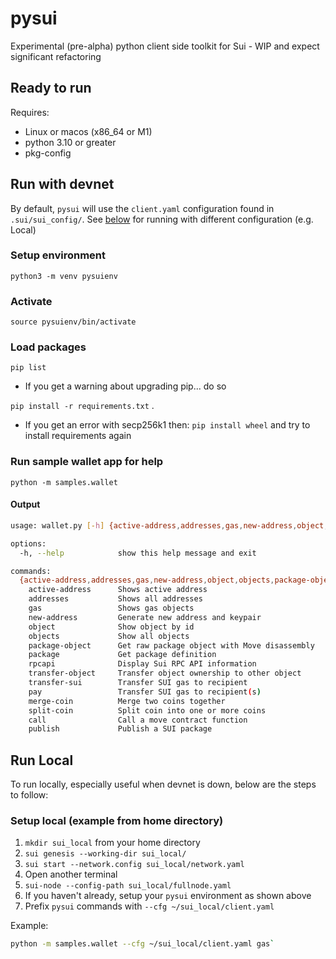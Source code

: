 # pysui

Experimental (pre-alpha) python client side toolkit for Sui - WIP and expect significant refactoring

## Ready to run
Requires:
 * Linux or macos (x86_64 or M1)
 * python 3.10 or greater
 * pkg-config

## Run with devnet
By default, `pysui` will use the `client.yaml` configuration found in `.sui/sui_config/`. See [below](#run-local) for running
with different configuration (e.g. Local)

### Setup environment
`python3 -m venv pysuienv`

### Activate
`source pysuienv/bin/activate`

### Load packages
`pip list`

  * If you get a warning about upgrading pip... do so

`pip install -r requirements.txt` .

  * If you get an error with secp256k1 then:
    `pip install wheel` and try to install requirements again

### Run sample wallet app for help
`python -m samples.wallet`

#### Output
```bash
usage: wallet.py [-h] {active-address,addresses,gas,new-address,object,objects,package-object,package,rpcapi,transfer-object,transfer-sui,pay,merge-coin,split-coin,call,publish} ...

options:
  -h, --help            show this help message and exit

commands:
  {active-address,addresses,gas,new-address,object,objects,package-object,package,rpcapi,transfer-object,transfer-sui,pay,merge-coin,split-coin,call,publish}
    active-address      Shows active address
    addresses           Shows all addresses
    gas                 Shows gas objects
    new-address         Generate new address and keypair
    object              Show object by id
    objects             Show all objects
    package-object      Get raw package object with Move disassembly
    package             Get package definition
    rpcapi              Display Sui RPC API information
    transfer-object     Transfer object ownership to other object
    transfer-sui        Transfer SUI gas to recipient
    pay                 Transfer SUI gas to recipient(s)
    merge-coin          Merge two coins together
    split-coin          Split coin into one or more coins
    call                Call a move contract function
    publish             Publish a SUI package
```

## Run Local
To run locally, especially useful when devnet is down, below are the steps to follow:

### Setup local (example from home directory)
1. `mkdir sui_local` from your home directory
2. `sui genesis --working-dir sui_local/`
3. `sui start --network.config sui_local/network.yaml`
4. Open another terminal
5. `sui-node --config-path sui_local/fullnode.yaml`
6. If you haven't already, setup your `pysui` environment as shown above
7. Prefix `pysui` commands with `--cfg ~/sui_local/client.yaml`

Example:
```bash
python -m samples.wallet --cfg ~/sui_local/client.yaml gas`
```